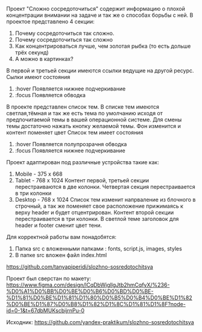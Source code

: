 Проект "Сложно сосредоточиться" содержит информацию о плохой концентрации внимании на задаче и так же о способах борьбы с ней.
В проектое представлено 4 секции:
   1. Почему сосредоточиться так сложно.
   2. Почему сосредоточиться так сложно
   3. Как концентрироваться лучше, чем золотая рыбка (то есть дольше трёх секунд)
   4. А можно в картинках?

В первой и третьей секции имеются ссылки ведущие на другой ресурс. Сылки имеют состояния
   1. :hover
     Появляется нижнее подчеркивание
   2. :focus
     Появляется обводка

В проекте представлен список тем. В списке тем имеются светлая,тёмная и так же есть тема по умолчанию исходя от предпочитаемой темы в вашей операционной системе. Для смены темы достаточно нажать кнопку желаемой темы. Фон изменится и контент поменяет цвет
Список тем имеет состояния 
   1. :hover 
     Появляется полупрозрачня обводка
   2. :focus
     Появляется нижнее подчеркивание

Проект адаптирован под различные устройства такие как:
   1. Mobile - 375 x 668 
   2. Tablet - 768 x 1024 
     Контент первой, третьей секции перестраиваются в две колонки. Четвертая секция перестраивается в три колонки
   3. Desktop - 768 x 1024 
     Список тем изменит напрваление из блочного в строчный, а так же поменяет свое расположение прижимаясь к верху header и будет отцентрирован. Контент второй секции перестраивается в три колонки. В светлой теме заголовок для header и footer сменит цвет тени.

Для корректной работы вам понадобятся:
   1. Папка src с вложенными папками : fonts, script.js, images, styles
   2. В папке src вложен файл index.html



https://github.com/tanyapiperidi/slozhno-sosredotochitsya

Проект был сверстан по макету: https://www.figma.com/design/lCqDbWjgllgJtb2hmCqfyX/%236-%D0%A1%D0%BB%D0%BE%D0%B6%D0%BD%D0%BE-%D1%81%D0%BE%D1%81%D1%80%D0%B5%D0%B4%D0%BE%D1%82%D0%BE%D1%87%D0%B8%D1%82%D1%8C%D1%81%D1%8F?node-id=0-1&t=67dbMUKscbijrnPu-0

Исходник: https://github.com/yandex-praktikum/slozhno-sosredotochitsya
